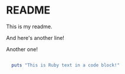 # README

This is my readme.

And here's another line!

Another one!

```ruby

  puts "This is Ruby text in a code block!"

```
